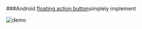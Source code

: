 ###Android [floating action button](http://www.google.com/design/spec/components/buttons.html#buttons-floating-action-button)simplely implement

![demo](https://geekpics.net/images/2015/02/11/OdWsji.png)
